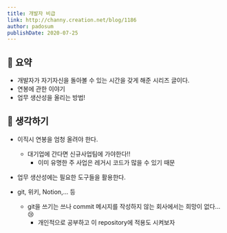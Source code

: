```yaml
---
title: 개발자 비급 
link: http://channy.creation.net/blog/1186
author: padosum
publishDate: 2020-07-25
---
```



## 📝 요약 

- 개발자가 자기자신을 돌아볼 수 있는 시간을 갖게 해준 시리즈 글이다.  
- 연봉에 관한 이야기  
- 업무 생산성을 올리는 방법! 

## 🤔 생각하기 
- 이직시 연봉을 엄청 올려야 한다.  
  - 대기업에 간다면 신규사업팀에 가야한다!! 
    - 이미 유명한 주 사업은 레거시 코드가 많을 수 있기 때문 

- 업무 생산성에는 필요한 도구들을 활용한다.  
- git, 위키, Notion,... 등   
  - git을 쓰기는 쓰나 commit 메시지를 작성하지 않는 회사에서는 희망이 없다...😢
    - 개인적으로 공부하고 이 repository에 적용도 시켜보자 